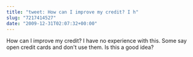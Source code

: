 ```yaml
---
title: "tweet: How can I improve my credit? I h"
slug: "7217414527"
date: "2009-12-31T02:07:32+00:00"
---
```

How can I improve my credit? I have no experience with this. Some say open credit cards and don't use them. Is this a good idea?